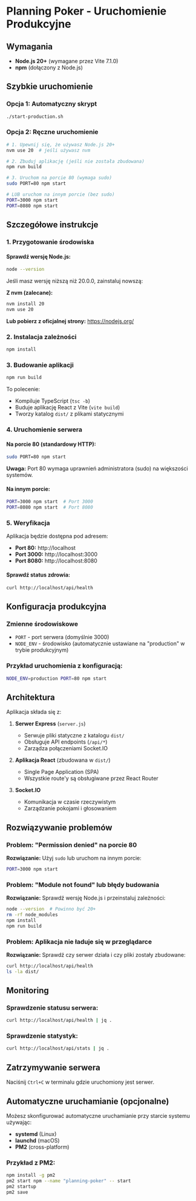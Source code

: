 # Planning Poker - Uruchomienie Produkcyjne

## Wymagania

- **Node.js 20+** (wymagane przez Vite 7.1.0)
- **npm** (dołączony z Node.js)

## Szybkie uruchomienie

### Opcja 1: Automatyczny skrypt
```bash
./start-production.sh
```

### Opcja 2: Ręczne uruchomienie
```bash
# 1. Upewnij się, że używasz Node.js 20+
nvm use 20  # jeśli używasz nvm

# 2. Zbuduj aplikację (jeśli nie została zbudowana)
npm run build

# 3. Uruchom na porcie 80 (wymaga sudo)
sudo PORT=80 npm start

# LUB uruchom na innym porcie (bez sudo)
PORT=3000 npm start
PORT=8080 npm start
```

## Szczegółowe instrukcje

### 1. Przygotowanie środowiska

#### Sprawdź wersję Node.js:
```bash
node --version
```

Jeśli masz wersję niższą niż 20.0.0, zainstaluj nowszą:

**Z nvm (zalecane):**
```bash
nvm install 20
nvm use 20
```

**Lub pobierz z oficjalnej strony:**
https://nodejs.org/

### 2. Instalacja zależności
```bash
npm install
```

### 3. Budowanie aplikacji
```bash
npm run build
```

To polecenie:
- Kompiluje TypeScript (`tsc -b`)
- Buduje aplikację React z Vite (`vite build`)
- Tworzy katalog `dist/` z plikami statycznymi

### 4. Uruchomienie serwera

#### Na porcie 80 (standardowy HTTP):
```bash
sudo PORT=80 npm start
```

**Uwaga:** Port 80 wymaga uprawnień administratora (sudo) na większości systemów.

#### Na innym porcie:
```bash
PORT=3000 npm start  # Port 3000
PORT=8080 npm start  # Port 8080
```

### 5. Weryfikacja

Aplikacja będzie dostępna pod adresem:
- **Port 80:** http://localhost
- **Port 3000:** http://localhost:3000
- **Port 8080:** http://localhost:8080

#### Sprawdź status zdrowia:
```bash
curl http://localhost/api/health
```

## Konfiguracja produkcyjna

### Zmienne środowiskowe

- `PORT` - port serwera (domyślnie 3000)
- `NODE_ENV` - środowisko (automatycznie ustawiane na "production" w trybie produkcyjnym)

### Przykład uruchomienia z konfiguracją:
```bash
NODE_ENV=production PORT=80 npm start
```

## Architektura

Aplikacja składa się z:

1. **Serwer Express** (`server.js`)
   - Serwuje pliki statyczne z katalogu `dist/`
   - Obsługuje API endpoints (`/api/*`)
   - Zarządza połączeniami Socket.IO

2. **Aplikacja React** (zbudowana w `dist/`)
   - Single Page Application (SPA)
   - Wszystkie route'y są obsługiwane przez React Router

3. **Socket.IO**
   - Komunikacja w czasie rzeczywistym
   - Zarządzanie pokojami i głosowaniem

## Rozwiązywanie problemów

### Problem: "Permission denied" na porcie 80
**Rozwiązanie:** Użyj `sudo` lub uruchom na innym porcie:
```bash
PORT=3000 npm start
```

### Problem: "Module not found" lub błędy budowania
**Rozwiązanie:** Sprawdź wersję Node.js i przeinstaluj zależności:
```bash
node --version  # Powinno być 20+
rm -rf node_modules
npm install
npm run build
```

### Problem: Aplikacja nie ładuje się w przeglądarce
**Rozwiązanie:** Sprawdź czy serwer działa i czy pliki zostały zbudowane:
```bash
curl http://localhost/api/health
ls -la dist/
```

## Monitoring

### Sprawdzenie statusu serwera:
```bash
curl http://localhost/api/health | jq .
```

### Sprawdzenie statystyk:
```bash
curl http://localhost/api/stats | jq .
```

## Zatrzymywanie serwera

Naciśnij `Ctrl+C` w terminalu gdzie uruchomiony jest serwer.

## Automatyczne uruchamianie (opcjonalne)

Możesz skonfigurować automatyczne uruchamianie przy starcie systemu używając:
- **systemd** (Linux)
- **launchd** (macOS)
- **PM2** (cross-platform)

### Przykład z PM2:
```bash
npm install -g pm2
pm2 start npm --name "planning-poker" -- start
pm2 startup
pm2 save
```